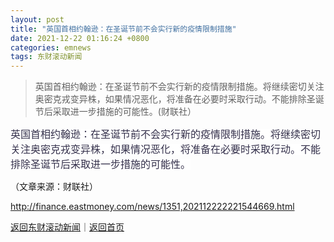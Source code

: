 ```yaml
---
layout: post
title: "英国首相约翰逊：在圣诞节前不会实行新的疫情限制措施"
date: 2021-12-22 01:16:24 +0800
categories: emnews
tags: 东财滚动新闻
---
```

> 英国首相约翰逊：在圣诞节前不会实行新的疫情限制措施。将继续密切关注奥密克戎变异株，如果情况恶化，将准备在必要时采取行动。不能排除圣诞节后采取进一步措施的可能性。(财联社）

<p><span style="color:#34304b;font-family:pingfang-sc, &quot;microsoft yahei&quot;, sans-serif;font-size:16px;background-color:#ffffff;">英国首相约翰逊：在圣诞节前不会实行新的疫情限制措施。将继续密切关注奥密克戎变异株，如果情况恶化，将准备在必要时采取行动。不能排除圣诞节后采取进一步措施的可能性。</span><br /></p><p class="em_media">（文章来源：财联社）</p>

<http://finance.eastmoney.com/news/1351,202112222221544669.html>

[返回东财滚动新闻](//finews.withounder.com/emnews/)｜[返回首页](//finews.withounder.com/)